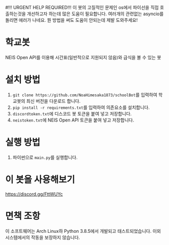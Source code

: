 #!!! URGENT HELP REQUIRED!!!
이 봇의 고질적인 문제인 os에서 파이선을 직접 호출하는것을 개선하고자 하는데 많은 도움이 필요합니다. 여러개의 관련없는 asyncio를 돌리면 에러가 나네요. 뭔 방법을 써도 도움이 안되는데 제발 도와주세요!

# 학교봇
NEIS Open API를 이용해 시간표(일반적으로 지원되지 않음)와 급식을 볼 수 있는 봇
# 설치 방법
1. `git clone https://github.com/NoaHimesaka1873/schoolBot`를 입력하여 학교봇의 최신 버전을 다운로드 합니다.
2. `pip install -r requirements.txt`를 입력하여 의존요소를 설치합니다.
3. `discordtoken.txt`에 디스코드 봇 토큰을 붙여 넣고 저장합니다.
4. `neistoken.txt`에 NEIS Open API 토큰을 붙여 넣고 저장합니다.
# 실행 방법
1. 파이썬으로 `main.py`를 실행합니다.
# 이 봇을 사용해보기
https://discord.gg/FttWUYc
# 면책 조항
이 소프트웨어는 Arch Linux하 Python 3.8.5에서 개발되고 태스트되었습니다. 이외 시스템에서의 작동을 보장하지 않습니다.
